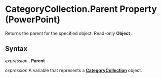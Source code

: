 
# CategoryCollection.Parent Property (PowerPoint)

Returns the parent for the specified object. Read-only  **Object** .


## Syntax

 _expression_ . **Parent**

 _expression_ A variable that represents a **[CategoryCollection](18ce19da-41ea-6269-8653-68d1caa07ed9.md)** object.

